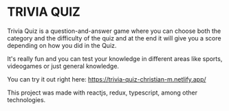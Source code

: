 # TRIVIA QUIZ

Trivia Quiz is a question-and-answer game where you can choose both the category and the difficulty of the quiz and at the end it will give you a score depending on how you did in the Quiz.

It's really fun and you can test your knowledge in different areas like sports, videogames or just general knowledge.

You can try it out right here: https://trivia-quiz-christian-m.netlify.app/

This project was made with reactjs, redux, typescript, among other technologies.
